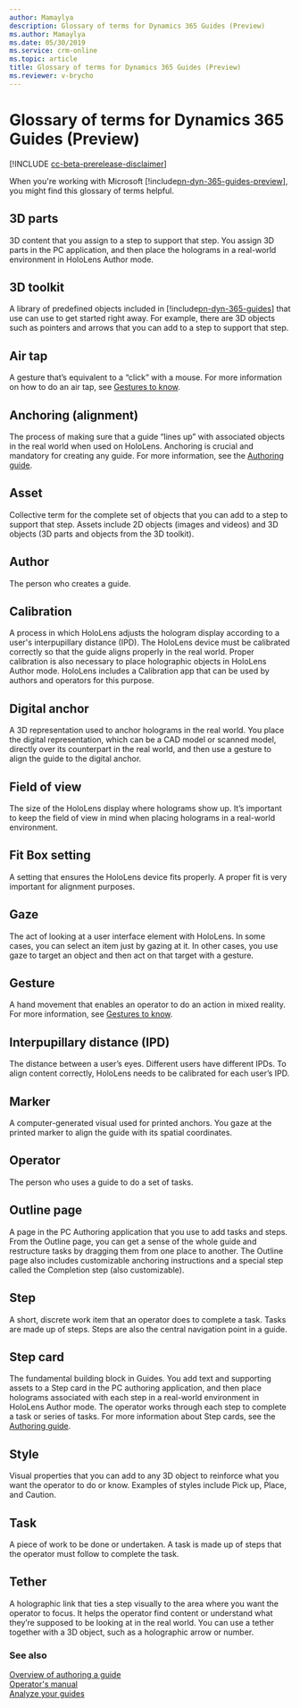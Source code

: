 ```yaml
---
author: Mamaylya
description: Glossary of terms for Dynamics 365 Guides (Preview)
ms.author: Mamaylya
ms.date: 05/30/2019
ms.service: crm-online
ms.topic: article
title: Glossary of terms for Dynamics 365 Guides (Preview)
ms.reviewer: v-brycho
---
```


# Glossary of terms for Dynamics 365 Guides (Preview)

[!INCLUDE [cc-beta-prerelease-disclaimer](../includes/cc-beta-prerelease-disclaimer.md)]
 
When you're working with Microsoft [!include[pn-dyn-365-guides-preview](../includes/pn-dyn-365-guides-preview.md)], you might find this glossary of terms helpful.

## 3D parts
3D content that you assign to a step to support that step. You assign 3D parts in the PC application, and then place the holograms in a real-world environment in HoloLens Author mode.

## 3D toolkit
A library of predefined objects included in [!include[pn-dyn-365-guides](../includes/pn-dyn-365-guides.md)] that use can use to get started right away. For example, there are 3D objects such as pointers and arrows that you can add to a step to support that step.

## Air tap
A gesture that’s equivalent to a “click” with a mouse. For more information on how to do an air tap, see [Gestures to know](authoring-gestures.md).

## Anchoring (alignment)
The process of making sure that a guide “lines up” with associated objects in the real world when used on HoloLens. Anchoring is crucial and mandatory for creating any guide. For more information, see the [Authoring guide](pc-authoring.md).

## Asset
Collective term for the complete set of objects that you can add to a step to support that step. Assets include 2D objects (images and videos) and 3D objects (3D parts and objects from the 3D toolkit). 

## Author
The person who creates a guide.

## Calibration
A process in which HoloLens adjusts the hologram display according to a user's interpupillary distance (IPD). The HoloLens device must be calibrated correctly so that the guide aligns properly in the real world. Proper calibration is also necessary to place holographic objects in HoloLens Author mode. HoloLens includes a Calibration app that can be used by authors and operators for this purpose. 

## Digital anchor
A 3D representation used to anchor holograms in the real world. You place the digital representation, which can be a CAD model or scanned model, directly over its counterpart in the real world, and then use a gesture to align the guide to the digital anchor.

## Field of view
The size of the HoloLens display where holograms show up. It’s important to keep the field of view in mind when placing holograms in a real-world environment.

## Fit Box setting
A setting that ensures the HoloLens device fits properly. A proper fit is very important for alignment purposes.

## Gaze
The act of looking at a user interface element with HoloLens. In some cases, you can select an item just by gazing at it. In other cases, you use gaze to target an object and then act on that target with a gesture.

## Gesture
A hand movement that enables an operator to do an action in mixed reality. For more information, see [Gestures to know](authoring-gestures.md).

## Interpupillary distance (IPD)
The distance between a user’s eyes. Different users have different IPDs. To align content correctly, HoloLens needs to be calibrated for each user’s IPD. 

## Marker
A computer-generated visual used for printed anchors. You gaze at the printed marker to align the guide with its spatial coordinates.

## Operator
The person who uses a guide to do a set of tasks. 

## Outline page
A page in the PC Authoring application that you use to add tasks and steps. From the Outline page, you can get a sense of the whole guide and restructure tasks by dragging them from one place to another. The Outline page also includes customizable anchoring instructions and a special step called the Completion step (also customizable).

## Step
A short, discrete work item that an operator does to complete a task. Tasks are made up of steps. Steps are also the central navigation point in a guide.

## Step card
The fundamental building block in Guides. You add text and supporting assets to a Step card in the PC authoring application, and then place holograms associated with each step in a real-world environment in HoloLens Author mode. The operator works through each step to complete a task or series of tasks. For more information about Step cards, see the [Authoring guide](pc-authoring.md).

## Style
Visual properties that you can add to any 3D object to reinforce what you want the operator to do or know. Examples of styles include Pick up, Place, and Caution.

## Task
A piece of work to be done or undertaken. A task is made up of steps that the operator must follow to complete the task. 

## Tether
A holographic link that ties a step visually to the area where you want the operator to focus. It helps the operator find content or understand what they’re supposed to be looking at in the real world. You can use a tether together with a 3D object, such as a holographic arrow or number. 

### See also

[Overview of authoring a guide](authoring-overview.md)<br>
[Operator's manual](operator-guide.md)<br>
[Analyze your guides](analytics-guide.md)

